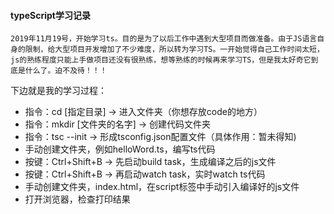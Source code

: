 #### typeScript学习记录
    2019年11月19号，开始学习ts。目的是为了以后工作中遇到大型项目而做准备。由于JS语言自身的限制，给大型项目开发增加了不少难度，所以转为学习TS。一开始觉得自己工作时间太短，js的熟练程度只能上手做项目还没有很熟练，想等熟练的时候再来学习TS，但是我太好奇它到底是什么了。迫不及待！！！

下边就是我的学习过程：

+ 指令：cd [指定目录] -> 进入文件夹（你想存放code的地方）
+ 指令：mkdir [文件夹的名字] -> 创建代码文件夹
+ 指令：tsc --init -> 形成tsconfig.json配置文件（具体作用：暂未得知)
+ 手动创建文件夹，例如helloWord.ts，编写ts代码
+ 按键：Ctrl+Shift+B -> 先启动build task，生成编译之后的js文件
+ 按键：Ctrl+Shift+B -> 再启动watch task，实时watch ts代码 
+ 手动创建文件夹，index.html，在script标签中手动引入编译好的js文件
+ 打开浏览器，检查打印结果